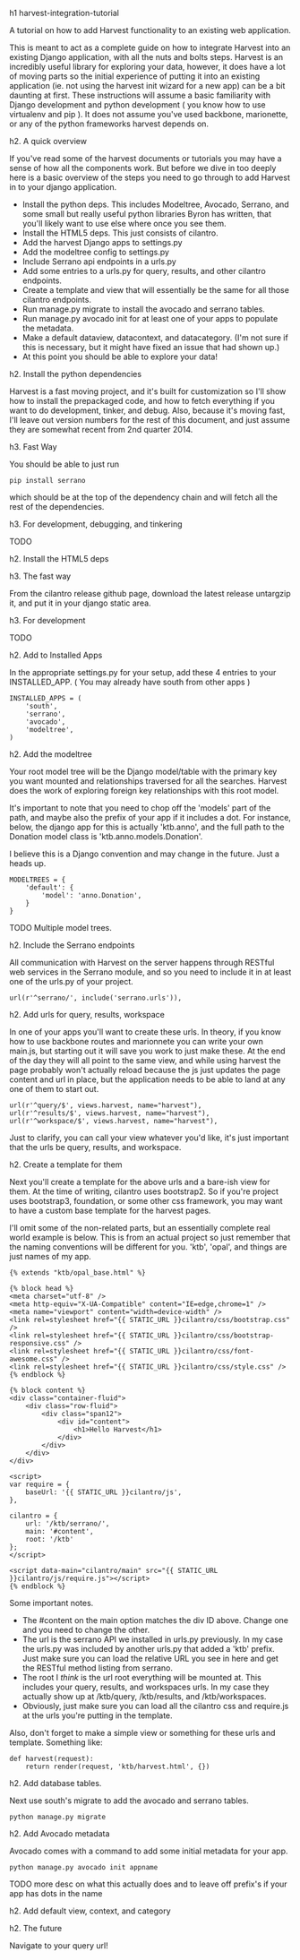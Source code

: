 h1 harvest-integration-tutorial

A tutorial on how to add Harvest functionality to an existing web application.

This is meant to act as a complete guide on how to integrate Harvest into an
existing Django application, with all the nuts and bolts steps. Harvest is
an incredibly useful library for exploring your data, however, it does have
a lot of moving parts so the initial experience of putting it into an 
existing application (ie. not using the harvest init wizard for a new app)
can be a bit daunting at first. These instructions will assume a basic
familiarity with Django development and python development ( you know how
to use virtualenv and pip ). It does not assume you've used backbone,
marionette, or any of the python frameworks harvest depends on.

h2. A quick overview

If you've read some of the harvest documents or tutorials you may have a 
sense of how all the components work. But before we dive in too deeply
here is a basic overview of the steps you need to go through to add
Harvest in to your django application.

* Install the python deps. This includes Modeltree, Avocado, Serrano, 
  and some small but really useful python libraries Byron has written, 
  that you'll likely want to use else where once you see them.
* Install the HTML5 deps. This just consists of cilantro.
* Add the harvest Django apps to settings.py
* Add the modeltree config to settings.py
* Include Serrano api endpoints in a urls.py
* Add some entries to a urls.py for query, results, and other cilantro
  endpoints.
* Create a template and view that will essentially be the same for 
  all those cilantro endpoints.
* Run manage.py migrate to install the avocado and serrano tables.
* Run manage.py avocado init for at least one of your apps to populate
  the metadata.
* Make a default dataview, datacontext, and datacategory. (I'm not sure
  if this is necessary, but it might have fixed an issue that had
  shown up.)
* At this point you should be able to explore your data!

h2. Install the python dependencies

Harvest is a fast moving project, and it's built for customization
so I'll show how to install the prepackaged code, and how to fetch
everything if you want to do development, tinker, and debug. Also,
because it's moving fast, I'll leave out version numbers for the
rest of this document, and just assume they are somewhat recent
from 2nd quarter 2014.

h3. Fast Way

You should be able to just run

    pip install serrano

which should be at the top of the dependency chain and will fetch
all the rest of the dependencies.

h3. For development, debugging, and tinkering

TODO

h2. Install the HTML5 deps

h3. The fast way

From the cilantro release github page, download the latest release
untargzip it, and put it in your django static area.

h3. For development

TODO

h2. Add to Installed Apps

In the appropriate settings.py for your setup, add these 4 entries
to your INSTALLED_APP. ( You may already have south from other 
apps )

    INSTALLED_APPS = (
        'south',
        'serrano',
        'avocado',
        'modeltree',
    )

h2. Add the modeltree

Your root model tree will be the Django model/table with the primary
key you want mounted and relationships traversed for all the searches.
Harvest does the work of exploring foreign key relationships with
this root model. 

It's important to note that you need to chop off the 'models' part
of the path, and maybe also the prefix of your app if it includes a dot.
For instance, below, the django app for this is actually 'ktb.anno',
and the full path to the Donation model class is 'ktb.anno.models.Donation'.

I believe this is a Django convention and may change in the future. Just
a heads up.

    MODELTREES = {
        'default': {
            'model': 'anno.Donation',
        }
    }

TODO Multiple model trees.

h2. Include the Serrano endpoints

All communication with Harvest on the server happens through RESTful
web services in the Serrano module, and so you need to include it in
at least one of the urls.py of your project.

    url(r'^serrano/', include('serrano.urls')),

h2. Add urls for query, results, workspace

In one of your apps you'll want to create these urls. In theory,
if you know how to use backbone routes and marionnete you can 
write your own main.js, but starting out it will save you work
to just make these. At the end of the day they will all point to
the same view, and while using harvest the page probably won't 
actually reload because the js just updates the page content
and url in place, but the application needs to be able to land
at any one of them to start out.

    url(r'^query/$', views.harvest, name="harvest"), 
    url(r'^results/$', views.harvest, name="harvest"), 
    url(r'^workspace/$', views.harvest, name="harvest"), 

Just to clarify, you can call your view whatever you'd like,
it's just important that the urls be query, results, and workspace.

h2. Create a template for them

Next you'll create a template for the above urls and a bare-ish
view for them. At the time of writing, cilantro uses bootstrap2. 
So if you're project uses bootstrap3, foundation, or some other
css framework, you may want to have a custom base template for the
harvest pages.

I'll omit some of the non-related parts, but an essentially complete
real world example is below. This is from an actual project so just
remember that the naming conventions will be different for you. 'ktb',
'opal', and things are just names of my app.

    {% extends "ktb/opal_base.html" %}
    
    {% block head %}
    <meta charset="utf-8" />
    <meta http-equiv="X-UA-Compatible" content="IE=edge,chrome=1" />
    <meta name="viewport" content="width=device-width" />
    <link rel=stylesheet href="{{ STATIC_URL }}cilantro/css/bootstrap.css" />
    <link rel=stylesheet href="{{ STATIC_URL }}cilantro/css/bootstrap-responsive.css" />
    <link rel=stylesheet href="{{ STATIC_URL }}cilantro/css/font-awesome.css" />
    <link rel=stylesheet href="{{ STATIC_URL }}cilantro/css/style.css" />
    {% endblock %}
    
    {% block content %}
    <div class="container-fluid">
        <div class="row-fluid">
            <div class="span12">
                <div id="content">
                    <h1>Hello Harvest</h1>
                </div>
            </div>
        </div>
    </div>
    
    <script>
    var require = {
        baseUrl: '{{ STATIC_URL }}cilantro/js',
    },
    
    cilantro = {
        url: '/ktb/serrano/',
        main: '#content',
        root: '/ktb'
    };
    </script>
            
    <script data-main="cilantro/main" src="{{ STATIC_URL }}cilantro/js/require.js"></script>
    {% endblock %}

Some important notes.

* The #content on the main option matches the div ID above. Change one and 
  you need to change the other.
* The url is the serrano API we installed in urls.py previously. In my case the urls.py
  was included by another urls.py that added a 'ktb' prefix.  Just make sure you can load
  the relative URL you see in here and get the RESTful method listing from serrano.
* The root I _think_ is the url root everything will be mounted at.  This includes your
  query, results, and workspaces urls. In my case they actually show up at /ktb/query,
  /ktb/results, and /ktb/workspaces.
* Obviously, just make sure you can load all the cilantro css and require.js at the
  urls you're putting in the template.

Also, don't forget to make a simple view or something for these urls and template.
Something like:

    def harvest(request):
        return render(request, 'ktb/harvest.html', {})


h2. Add database tables.

Next use south's migrate to add the avocado and serrano tables.

    python manage.py migrate

h2. Add Avocado metadata

Avocado comes with a command to add some initial metadata for your app.

    python manage.py avocado init appname

TODO more desc on what this actually does and to leave off prefix's if your
app has dots in the name

h2. Add default view, context, and category

h2. The future  

Navigate to your query url!
